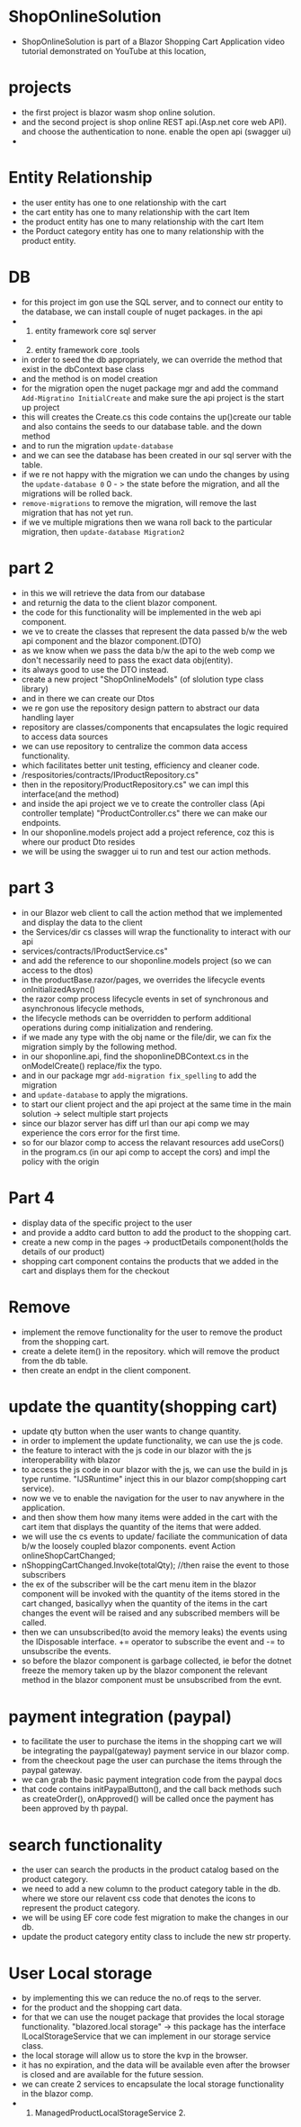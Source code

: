 # ShopOnlineSolution 

- ShopOnlineSolution is part of a Blazor Shopping Cart Application video tutorial demonstrated on YouTube at this location,


# projects

- the first project is blazor wasm shop online solution.
- and the second project is shop online REST api.(Asp.net core web API). and choose the authentication to none. enable the open api (swagger ui)
- 
# Entity Relationship

- the user entity has one to one relationship with the cart 
- the cart entity has one to many relationship with the cart Item
- the product entity has one to many relationship with the cart Item
- the Porduct category entity has one to many relationship with the product entity.

# DB 

- for this project im gon use the SQL server, and to connect our entity to the database, we can install couple of nuget packages. in the api 
- 1. entity framework core sql server
- 2. entity framework core .tools
- in order to seed the db appropriately, we can override the method that exist in the dbContext base class 
- and the method is on model creation
- for the migration open the nuget package mgr and add the command ```Add-Migratino InitialCreate``` and make sure the api project is the start up project
- this will creates the Create.cs this code contains the up()create our table and also contains the seeds to our database table. and the down method 
- and to run the migration ```update-database```
- and we can see the database has been created in our sql server with the table.
- if we re not happy with the migration we can undo the changes by using the ```update-database 0``` 0 - > the state before the migration, and all the migrations will be rolled back.
- ```remove-migrations``` to remove the migration, will remove the last migration that has not yet run.
- if we ve multiple migrations then we wana roll back to the particular migration, then ```update-database Migration2```


# part 2 

- in this we will retrieve the data from our database
- and returnig the data to the client blazor component.
- the code for this functionality will be implemented in the web api component.
- we ve to create the classes that represent the data passed b/w the web api component and the blazor component.(DTO)
- as we know when  we pass the data b/w the api to the web comp we don't necessarily need to pass the exact data obj(entity). 
- its always good to use the DTO instead.
- create a new project "ShopOnlineModels" (of slolution type class library) 
- and in there we can create our Dtos
- we re gon use the repository design pattern to abstract our data handling layer
- repository are classes/components that encapsulates the logic required to access data sources
- we can use repository to centralize the common data access functionality.
- which facilitates better unit testing, efficiency and cleaner code.
- /respositories/contracts/IProductRepository.cs"
- then in the repository/ProductRepository.cs" we can impl this interface(and the method)
- and inside the api project we ve to create the controller class (Api controller template) "ProductController.cs" there we can make our endpoints.
- In our shoponline.models project add a project reference, coz this is where our product Dto resides 
- we will be using the swagger ui to run and test our action methods.
  

# part 3
-  in our Blazor web client to call the action method that we implemented and display the data to the client
-  the Services/dir cs classes will wrap the functionality to interact with our api
-  services/contracts/IProductService.cs" 
-  and add the reference to our shoponline.models project (so we can access to the dtos)
-  in the productBase.razor/pages, we overrides the lifecycle events onInitializedAsync()
-  the razor comp process lifecycle events in set of synchronous and asynchronous lifecycle methods, 
-  the lifecycle methods can be overridden to perform additional operations during comp initialization and rendering.
-  if we made any type with the obj name or the file/dir, we can fix the migration simply by the following method.
-  in our shoponline.api, find the shoponlineDBContext.cs in the onModelCreate() replace/fix the typo.
-  and in our package mgr ```add-migration fix_spelling```  to add the migration
-  and ```update-database``` to apply the migrations.
-  to start our client project and the api project at the same time in the main solution -> select multiple start projects 
-  since our blazor server has diff url than our api comp we may experience the cors error for the first time. 
-  so for our blazor comp to access the relavant resources add useCors() in the program.cs (in our api comp to accept the cors) and impl the policy with the origin 


# Part 4 

- display data of the specific project to the user 
- and provide a addto card button to add the product to the shopping cart.
- create a new comp in the pages -> productDetails component(holds  the details of our product)
- shopping cart component contains the products that we added in the cart and displays them for the checkout

# Remove 

- implement the remove functionality for the user to remove the product from the shopping cart.
- create a delete item() in the repository. which will remove the product from the db table.
- then create an endpt in the client component.

# update the quantity(shopping cart)

- update qty button when the user wants to change quantity.
- in order to implement the update functionality, we can use the js code.
- the feature to interact with the js code in our blazor with the js interoperability with blazor
- to access the js code in our blazor with the js, we can use the build in js type runtime. "IJSRuntime" inject this in our blazor comp(shopping cart service).
- now we ve to enable the navigation for the user to nav anywhere in the application.
- and then show them how many items were added in the cart with the cart item that displays the quantity of the items that were added.
- we will use the cs events to update/ faciliate the communication of data b/w the loosely coupled blazor components. event Action<int> onlineShopCartChanged;
- nShoppingCartChanged.Invoke(totalQty); //then raise the event to those subscribers 
- the ex of the subscriber will be the cart menu item in the blazor component will be invoked with the quantity of the items stored in the cart changed, basicallyy when the quantity of the items in the cart changes the event will be raised and any subscribed members will be called.
- then we can unsubscribed(to avoid the memory leaks) the events using the IDisposable interface. += operator to subscribe the event and -= to unsubscribe the events.
- so before the blazor component is garbage collected, ie befor the dotnet freeze the memory taken up by the blazor component the relevant method in the blazor component must be unsubscribed from the evnt.

# payment integration (paypal)
- to facilitate the user to purchase the items in the shopping cart we will be integrating the paypal(gateway) payment service in our blazor comp.
- from the cheeckout page the user can purchase the items through the paypal gateway.
- we can grab the basic payment integration code from the paypal docs
- that code contains initPaypalButton(), and the call back methods such as createOrder(), onApproved() will be called once the payment has been approved by th paypal.

# search functionality

- the user can search the products in the product catalog based on the product category.
- we need to add a new column to the product category table in the db. where we store our relavent css code that denotes the icons to represent the product category.
- we will be using EF core code fest migration to make the changes in  our db.
- update the product category entity class to include the new str property.

# User Local storage

- by implementing this we can reduce the no.of reqs to the server.
- for the product and the shopping cart data.
- for that we can use the nouget package that provides the local storage functionality. "blazored.local storage" -> this package has the interface ILocalStorageService that we can implement in our storage service class.
- the local storage will allow us to store the kvp in the browser.
- it has no expiration, and the data will be available even after the browser is closed and are available for the future session.
- we can create 2 services to encapsulate the local storage functionality in the blazor comp.
- 1. ManagedProductLocalStorageService 2. 
